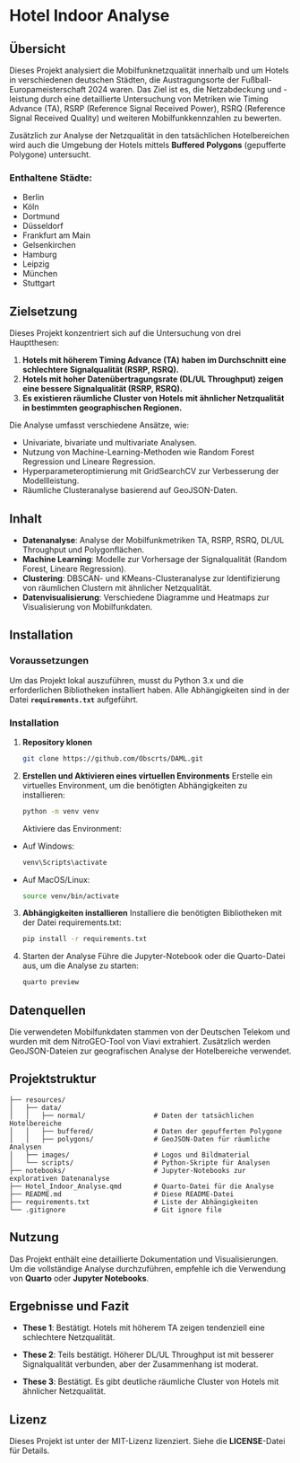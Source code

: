 # Hotel Indoor Analyse

## Übersicht

Dieses Projekt analysiert die Mobilfunknetzqualität innerhalb und um Hotels in verschiedenen deutschen Städten, die Austragungsorte der Fußball-Europameisterschaft 2024 waren. Das Ziel ist es, die Netzabdeckung und -leistung durch eine detaillierte Untersuchung von Metriken wie Timing Advance (TA), RSRP (Reference Signal Received Power), RSRQ (Reference Signal Received Quality) und weiteren Mobilfunkkennzahlen zu bewerten. 

Zusätzlich zur Analyse der Netzqualität in den tatsächlichen Hotelbereichen wird auch die Umgebung der Hotels mittels **Buffered Polygons** (gepufferte Polygone) untersucht. 

### Enthaltene Städte:
- Berlin
- Köln
- Dortmund
- Düsseldorf
- Frankfurt am Main
- Gelsenkirchen
- Hamburg
- Leipzig
- München
- Stuttgart

## Zielsetzung

Dieses Projekt konzentriert sich auf die Untersuchung von drei Hauptthesen:
1. **Hotels mit höherem Timing Advance (TA) haben im Durchschnitt eine schlechtere Signalqualität (RSRP, RSRQ).**
2. **Hotels mit hoher Datenübertragungsrate (DL/UL Throughput) zeigen eine bessere Signalqualität (RSRP, RSRQ).**
3. **Es existieren räumliche Cluster von Hotels mit ähnlicher Netzqualität in bestimmten geographischen Regionen.**

Die Analyse umfasst verschiedene Ansätze, wie:
- Univariate, bivariate und multivariate Analysen.
- Nutzung von Machine-Learning-Methoden wie Random Forest Regression und Lineare Regression.
- Hyperparameteroptimierung mit GridSearchCV zur Verbesserung der Modellleistung.
- Räumliche Clusteranalyse basierend auf GeoJSON-Daten.

## Inhalt

- **Datenanalyse**: Analyse der Mobilfunkmetriken TA, RSRP, RSRQ, DL/UL Throughput und Polygonflächen.
- **Machine Learning**: Modelle zur Vorhersage der Signalqualität (Random Forest, Lineare Regression).
- **Clustering**: DBSCAN- und KMeans-Clusteranalyse zur Identifizierung von räumlichen Clustern mit ähnlicher Netzqualität.
- **Datenvisualisierung**: Verschiedene Diagramme und Heatmaps zur Visualisierung von Mobilfunkdaten.

## Installation

### Voraussetzungen

Um das Projekt lokal auszuführen, musst du Python 3.x und die erforderlichen Bibliotheken installiert haben. Alle Abhängigkeiten sind in der Datei **`requirements.txt`** aufgeführt.

### Installation

1. **Repository klonen**
   
    ```bash
    git clone https://github.com/Obscrts/DAML.git
    ```

2. **Erstellen und Aktivieren eines virtuellen Environments**
Erstelle ein virtuelles Environment, um die benötigten Abhängigkeiten zu installieren:

    ```bash
    python -m venv venv
    ```

    Aktiviere das Environment:

 - Auf Windows:
    ```bash
    venv\Scripts\activate
    ```

 - Auf MacOS/Linux:
    ```bash
    source venv/bin/activate
    ```

3. **Abhängigkeiten installieren**
Installiere die benötigten Bibliotheken mit der Datei requirements.txt:

    ```bash
    pip install -r requirements.txt
    ```

4. Starten der Analyse
Führe die Jupyter-Notebook oder die Quarto-Datei aus, um die Analyse zu starten:

    ```bash
    quarto preview
    ```

## Datenquellen
Die verwendeten Mobilfunkdaten stammen von der Deutschen Telekom und wurden mit dem NitroGEO-Tool von Viavi extrahiert. Zusätzlich werden GeoJSON-Dateien zur geografischen Analyse der Hotelbereiche verwendet.

## Projektstruktur
```
├── resources/
│   ├── data/
│   │   ├── normal/                 # Daten der tatsächlichen Hotelbereiche
│   │   ├── buffered/               # Daten der gepufferten Polygone
│   │   ├── polygons/               # GeoJSON-Daten für räumliche Analysen
│   ├── images/                     # Logos und Bildmaterial
│   └── scripts/                    # Python-Skripte für Analysen
├── notebooks/                      # Jupyter-Notebooks zur explorativen Datenanalyse
├── Hotel_Indoor_Analyse.qmd        # Quarto-Datei für die Analyse
├── README.md                       # Diese README-Datei
├── requirements.txt                # Liste der Abhängigkeiten
└── .gitignore                      # Git ignore file
```

## Nutzung
Das Projekt enthält eine detaillierte Dokumentation und Visualisierungen. Um die vollständige Analyse durchzuführen, empfehle ich die Verwendung von **Quarto** oder **Jupyter Notebooks**.

## Ergebnisse und Fazit

- **These 1**: Bestätigt. Hotels mit höherem TA zeigen tendenziell eine schlechtere Netzqualität.

- **These 2**: Teils bestätigt. Höherer DL/UL Throughput ist mit besserer Signalqualität verbunden, aber der Zusammenhang ist moderat.

- **These 3**: Bestätigt. Es gibt deutliche räumliche Cluster von Hotels mit ähnlicher Netzqualität.

## Lizenz
Dieses Projekt ist unter der MIT-Lizenz lizenziert. Siehe die **LICENSE**-Datei für Details.